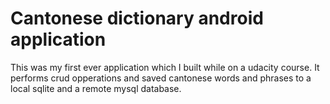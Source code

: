 # Cantonese dictionary android application

This was my first ever application which I built while on a udacity course.
It performs crud opperations and saved cantonese words and phrases to a local sqlite and a remote mysql database.

